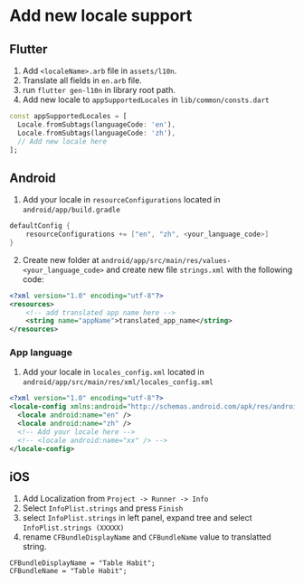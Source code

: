 # Add new locale support

## Flutter

1. Add `<localeName>.arb` file in `assets/l10n`.
2. Translate all fields in `en.arb` file.
3. run `flutter gen-l10n` in library root path.
4. Add new locale to `appSupportedLocales` in `lib/common/consts.dart`

```dart
const appSupportedLocales = [
  Locale.fromSubtags(languageCode: 'en'),
  Locale.fromSubtags(languageCode: 'zh'),
  // Add new locale here
];
```

## Android

1. Add your locale in `resourceConfigurations` located in `android/app/build.gradle`

```gradle
defaultConfig {
    resourceConfigurations += ["en", "zh", <your_language_code>]
}
```

2. Create new folder at `android/app/src/main/res/values-<your_language_code>`
and create new file `strings.xml` with the following code:

```xml
<?xml version="1.0" encoding="utf-8"?>
<resources>
    <!-- add translated app name here -->
    <string name="appName">translated_app_name</string>
</resources>
```

### App language

1. Add your locale in `locales_config.xml` located in `android/app/src/main/res/xml/locales_config.xml`

```xml
<?xml version="1.0" encoding="utf-8"?>
<locale-config xmlns:android="http://schemas.android.com/apk/res/android">
  <locale android:name="en" />
  <locale android:name="zh" />
  <!-- Add your locale here -->
  <!-- <locale android:name="xx" /> -->
</locale-config>
```

## iOS

1. Add Localization from `Project -> Runner -> Info`
2. Select `InfoPlist.strings` and press `Finish`
3. select `InfoPlist.strings` in left panel, expand tree and select `InfoPlist.strings (XXXXX)`
4. rename `CFBundleDisplayName` and `CFBundleName` value to translatted string.

```strings
CFBundleDisplayName = "Table Habit";
CFBundleName = "Table Habit";
```
